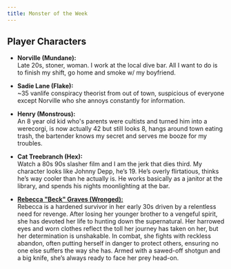```yaml
---
title: Monster of the Week
---
```


## Player Characters
- **Norville (Mundane):**\
  Late 20s, stoner, woman. I work at the local dive bar. All I want to do is to finish my shift, go home and smoke w/ my boyfriend.

- **Sadie Lane (Flake):**\
  ~35 vanlife conspiracy theorist from out of town, suspicious of everyone except Norville who she annoys constantly for information.

- **Henry (Monstrous):**\
  An 8 year old kid who's parents were cultists and turned him into a werecorgi, is now actually 42 but still looks 8, hangs around town eating trash, the bartender knows my secret and serves me booze for my troubles.

- **Cat Treebranch (Hex):**\
  Watch a 80s 90s slasher film and I am the jerk that dies third. My character looks like Johnny Depp, he’s 19. He’s overly flirtatious, thinks he’s way cooler than he actually is. He works basically as a janitor at the library, and spends his nights moonlighting at the bar.

- [**Rebecca "Beck" Graves (Wronged):**](player-characters/rebbeca)\
Rebecca is a hardened survivor in her early 30s driven by a relentless need for revenge. After losing her younger brother to a vengeful spirit, she has devoted her life to hunting down the supernatural. Her harrowed eyes and worn clothes reflect the toll her journey has taken on her, but her determination is unshakable. In combat, she fights with reckless abandon, often putting herself in danger to protect others, ensuring no one else suffers the way she has. Armed with a sawed-off shotgun and a big knife, she’s always ready to face her prey head-on.
